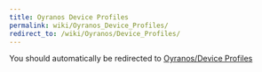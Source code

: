 ```yaml
---
title: Oyranos Device Profiles
permalink: wiki/Oyranos_Device_Profiles/
redirect_to: /wiki/Oyranos/Device_Profiles/
---
```


You should automatically be redirected to [Oyranos/Device Profiles](/wiki/Oyranos/Device_Profiles/)
